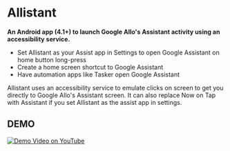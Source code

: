 # Allistant
**An Android app (4.1+) to launch Google Allo's Assistant activity using an accessibility service.**

* Set Allistant as your Assist app in Settings to open Google Assistant on home button long-press
* Create a home screen shortcut to Google Assistant
* Have automation apps like Tasker open Google Assistant

Allistant uses an accessibility service to emulate clicks on screen to get you directly to Google Allo's Assistant screen. It can also replace Now on Tap with Assistant if you set Allistant as the assist app in settings.

## DEMO

[![Demo Video on YouTube](http://img.youtube.com/vi/XrmB9HQaORc/0.jpg)](https://www.youtube.com/watch?v=XrmB9HQaORc)
    
